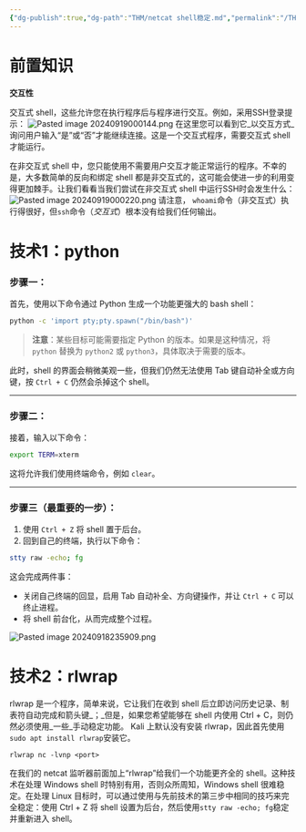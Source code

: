 ```yaml
---
{"dg-publish":true,"dg-path":"THM/netcat shell稳定.md","permalink":"/THM/netcat shell稳定/","title":"netcat shell稳定"}
---
```


# 前置知识

**交互性**

交互式 shell，这些允许您在执行程序后与程序进行交互。例如，采用SSH登录提示：
![Pasted image 20240919000144.png](/img/user/picture/Pasted%20image%2020240919000144.png)
在这里您可以看到它_以交互方式_询问用户输入“是”或“否”才能继续连接。这是一个交互式程序，需要交互式 shell 才能运行。

在非交互式 shell 中，您只能使用不需要用户交互才能正常运行的程序。不幸的是，大多数简单的反向和绑定 shell 都是非交互式的，这可能会使进一步的利用变得更加棘手。让我们看看当我们尝试在非交互式 shell 中运行SSH时会发生什么：
![Pasted image 20240919000220.png](/img/user/picture/Pasted%20image%2020240919000220.png)
请注意， `whoami`命令（非交互式）执行得很好，但`ssh`命令（_交互式_）根本没有给我们任何输出。


# 技术1：python

### 步骤一：

首先，使用以下命令通过 Python 生成一个功能更强大的 bash shell：

```bash
python -c 'import pty;pty.spawn("/bin/bash")'
```

> **注意**：某些目标可能需要指定 Python 的版本。如果是这种情况，将 `python` 替换为 `python2` 或 `python3`，具体取决于需要的版本。

此时，shell 的界面会稍微美观一些，但我们仍然无法使用 Tab 键自动补全或方向键，按 `Ctrl + C` 仍然会杀掉这个 shell。

---

### 步骤二：

接着，输入以下命令：

```bash
export TERM=xterm
```

这将允许我们使用终端命令，例如 `clear`。

---

### 步骤三（最重要的一步）：

1. 使用 `Ctrl + Z` 将 shell 置于后台。
2. 回到自己的终端，执行以下命令：

```bash
stty raw -echo; fg
```

这会完成两件事：

- 关闭自己终端的回显，启用 Tab 自动补全、方向键操作，并让 `Ctrl + C` 可以终止进程。
- 将 shell 前台化，从而完成整个过程。

![Pasted image 20240918235909.png](/img/user/picture/Pasted%20image%2020240918235909.png)

# 技术2：rlwrap
rlwrap 是一个程序，简单来说，它让我们在收到 shell 后立即访问历史记录、制表符自动完成和箭头键_；_但是，如果您希望能够在 shell 内使用 Ctrl + C，则仍然必须使用_一些_手动稳定功能。 Kali 上默认没有安装 rlwrap，因此首先使用`sudo apt install rlwrap`安装它。

```shell
rlwrap nc -lvnp <port>
```
在我们的 netcat 监听器前面加上“rlwrap”给我们一个功能更齐全的 shell。这种技术在处理 Windows shell 时特别有用，否则众所周知，Windows shell 很难稳定。在处理 Linux 目标时，可以通过使用与先前技术的第三步中相同的技巧来完全稳定：使用 Ctrl + Z 将 shell 设置为后台，然后使用`stty raw -echo; fg`稳定并重新进入 shell。

